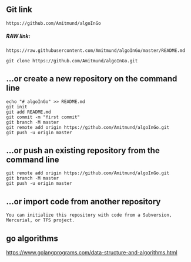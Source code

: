 ## Git link

```
https://github.com/Amitmund/algoInGo
```


##### RAW link:
```
https://raw.githubusercontent.com/Amitmund/algoInGo/master/README.md
```


```
git clone https://github.com/Amitmund/algoInGo.git
```


## …or create a new repository on the command line
```
echo "# algoInGo" >> README.md
git init
git add README.md
git commit -m "first commit"
git branch -M master
git remote add origin https://github.com/Amitmund/algoInGo.git
git push -u origin master
```
                
## …or push an existing repository from the command line
```
git remote add origin https://github.com/Amitmund/algoInGo.git
git branch -M master
git push -u origin master
```

## …or import code from another repository
```
You can initialize this repository with code from a Subversion, Mercurial, or TFS project.
```



## go algorithms

https://www.golangprograms.com/data-structure-and-algorithms.html